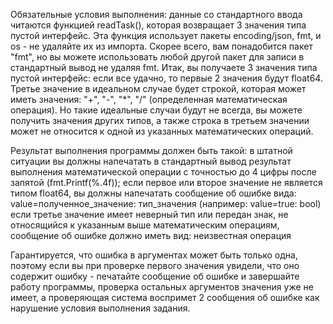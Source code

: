 Обязательные условия выполнения: данные со стандартного ввода читаются функцией readTask(),
которая возвращает 3 значения типа пустой интерфейс. Эта функция использует пакеты encoding/json, fmt,
и os - не удаляйте их из импорта. Скорее всего, вам понадобится пакет "fmt", но вы можете использовать
любой другой пакет для записи в стандартный вывод не удаляя fmt.
Итак, вы получаете 3 значения типа пустой интерфейс: если все удачно, то первые 2 значения будут float64.
Третье значение в идеальном случае будет строкой, которая может иметь значения:
"+", "-", "*", "/" (определенная математическая операция). Но такие идеальные случаи будут не всегда,
вы можете получить значения других типов, а также строка в третьем значении может не относится к одной из
указанных математических операций.

Результат выполнения программы должен быть такой:
в штатной ситуации вы должны напечатать в стандартный вывод результат выполнения математической операции
с точностью до 4 цифры после запятой (fmt.Printf(%.4f)); если первое или второе значение не является типом float64,
вы должны напечатать сообщение об ошибке вида: value=полученное_значение: тип_значения (например: value=true: bool)
если третье значение имеет неверный тип или передан знак, не относящийся к указанным выше математическим операциям,
сообщение об ошибке должно иметь вид: неизвестная операция

Гарантируется, что ошибка в аргументах может быть только одна, поэтому если вы при проверке первого значения
увидели, что оно содержит ошибку - печатайте сообщение об ошибке и завершайте работу программы, проверка остальных
аргументов значения уже не имеет, а проверяющая система воспримет 2 сообщения об ошибке как нарушение условия
выполнения задания.